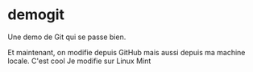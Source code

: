 # demogit
Une demo de Git qui se passe bien.

Et maintenant, on modifie depuis GitHub mais aussi depuis ma machine locale.
C'est cool
Je modifie sur Linux Mint
